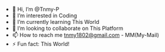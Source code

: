 - 👋 Hi, I’m @Tnmy-P
- 👀 I’m interested in Coding
- 🌱 I’m currently learning This World
- 💞️ I’m looking to collaborate on This Platform
- 📫 How to reach me tnmy1802@gmail.com - MM(My-Mail)
- ⚡ Fun fact: This World!

<!---
Tnmy-P/Tnmy-P is a ✨ special ✨ repository because its `README.md` (this file) appears on your GitHub profile.
You can click the Preview link to take a look at your changes.
--->
